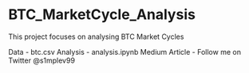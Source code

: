 # BTC_MarketCycle_Analysis
This project focuses on analysing BTC Market Cycles

Data - btc.csv
Analysis - analysis.ipynb
Medium Article - 
Follow me on Twitter @s1mplev99
